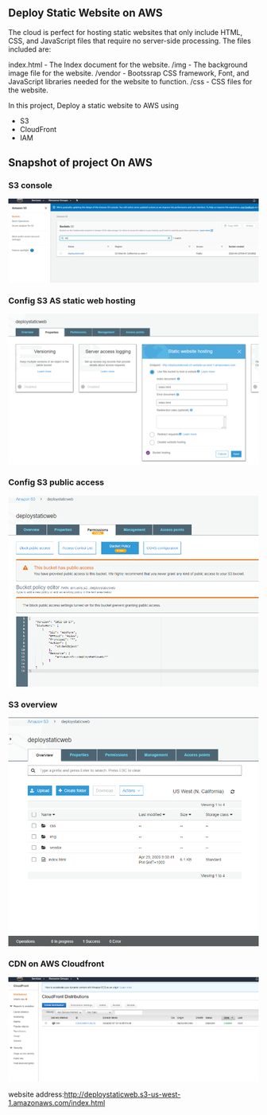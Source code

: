 ## Deploy Static Website on AWS
The cloud is perfect for hosting static websites that only include HTML, CSS, and JavaScript files that require no server-side processing.
The files included are: 

index.html - The Index document for the website.
/img - The background image file for the website.
/vendor - Bootssrap CSS framework, Font, and JavaScript libraries needed for the website to function.
/css - CSS files for the website.

In this project, Deploy a static website to AWS using 
- S3 
- CloudFront
- IAM

## Snapshot of project On AWS

### S3 console
![S3 console](https://github.com/davincizhao/Education/blob/main/CloudComputing/CloudDevOpsEngineer/01_DeployStaticWebsiteOn_AWS/s3_console.png)
### Config S3 AS static web hosting
![web_hosting](https://github.com/davincizhao/Education/blob/main/CloudComputing/CloudDevOpsEngineer/01_DeployStaticWebsiteOn_AWS/web_hosting.png)
### Config S3 public access
![public_access](https://github.com/davincizhao/Education/blob/main/CloudComputing/CloudDevOpsEngineer/01_DeployStaticWebsiteOn_AWS/public_access.png)
### S3 overview
![S3 overview](https://github.com/davincizhao/Education/blob/main/CloudComputing/CloudDevOpsEngineer/01_DeployStaticWebsiteOn_AWS/s3_snapshot.png)
### CDN on AWS Cloudfront 
![Cloudfront](https://github.com/davincizhao/Education/blob/main/CloudComputing/CloudDevOpsEngineer/01_DeployStaticWebsiteOn_AWS/cloudfront.png)


website address:http://deploystaticweb.s3-us-west-1.amazonaws.com/index.html


